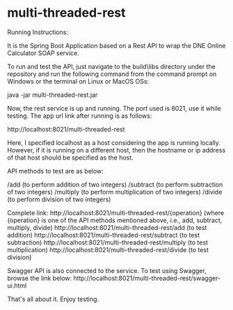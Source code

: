 # multi-threaded-rest

Running Instructions:

It is the Spring Boot Application based on a Rest API to wrap the DNE Online Calculator SOAP service.

To run and test the API, just navigate to the build\libs directory under the repository and run the following command from the command prompt on Windows or the terminal on Linux or MacOS OSs:

java -jar multi-threaded-rest.jar

Now, the rest service is up and running. The port used is 8021, use it while testing. The app url link after running is as follows:

http://localhost:8021/multi-threaded-rest

Here, I specified localhost as a host considering the app is running locally. However, if it is running on a different host, then the hostname or ip address of that host should be specified as the host.

API methods to test are as below:

/add      (to perform addition of two integers)
/subtract (to perform subtraction of two integers)
/multiply (to perform multiplication of two integers)
/divide   (to perform division of two integers)

Complete link:
http://localhost:8021/multi-threaded-rest/{operation}
(where {operation} is one of the API methods mentioned above, i.e., add, subtract, multiply, divide)
http://localhost:8021/multi-threaded-rest/add       (to test addition)
http://localhost:8021/multi-threaded-rest/subtract  (to test subtraction)
http://localhost:8021/multi-threaded-rest/multiply  (to test multiplication)
http://localhost:8021/multi-threaded-rest/divide    (to test division)

Swagger API is also connected to the service. To test using Swagger, browse the link below:
http://localhost:8021/multi-threaded-rest/swagger-ui.html

That's all about it. Enjoy testing.
